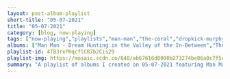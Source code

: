 ```yaml
---
layout: post-album-playlist
short-title: "05-07-2021"
title: "05-07-2021"
category: [blog, now-playing]
tags: ["now-playing","playlists","man-man","the-coral","dropkick-murphys","various-artists"]
albums: ["Man Man - Dream Hunting in the Valley of the In-Between","The Coral - Coral Island","Dropkick Murphys - Turn Up That Dial","Various Artists - When God Was Great"]
playlist-id: 4TB3rxPHqcflCB7b2Cis29
playlist-img: https://mosaic.scdn.co/640/ab67616d0000b273274be86a0c7f5edf31ef1a4fab67616d0000b2732bbed3add6454c2c3979dde6ab67616d0000b27350562ba305c991f82bf86122ab67616d0000b273da8082d6009e290a432cd1d7
summary: "A playlist of albums I created on 05-07-2021 featuring Man Man, The Coral, Dropkick Murphys, and Various Artists"
---
```

